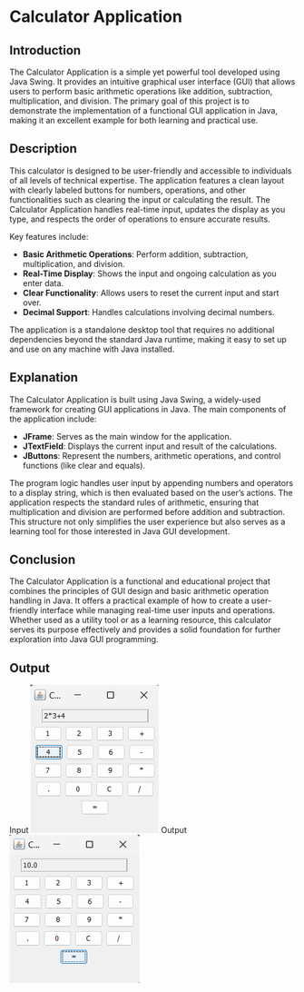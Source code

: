 # Calculator Application

## Introduction

The Calculator Application is a simple yet powerful tool developed using Java Swing. It provides an intuitive graphical user interface (GUI) that allows users to perform basic arithmetic operations like addition, subtraction, multiplication, and division. The primary goal of this project is to demonstrate the implementation of a functional GUI application in Java, making it an excellent example for both learning and practical use.

## Description

This calculator is designed to be user-friendly and accessible to individuals of all levels of technical expertise. The application features a clean layout with clearly labeled buttons for numbers, operations, and other functionalities such as clearing the input or calculating the result. The Calculator Application handles real-time input, updates the display as you type, and respects the order of operations to ensure accurate results.

Key features include:
- **Basic Arithmetic Operations**: Perform addition, subtraction, multiplication, and division.
- **Real-Time Display**: Shows the input and ongoing calculation as you enter data.
- **Clear Functionality**: Allows users to reset the current input and start over.
- **Decimal Support**: Handles calculations involving decimal numbers.

The application is a standalone desktop tool that requires no additional dependencies beyond the standard Java runtime, making it easy to set up and use on any machine with Java installed.

## Explanation

The Calculator Application is built using Java Swing, a widely-used framework for creating GUI applications in Java. The main components of the application include:

- **JFrame**: Serves as the main window for the application.
- **JTextField**: Displays the current input and result of the calculations.
- **JButtons**: Represent the numbers, arithmetic operations, and control functions (like clear and equals).

The program logic handles user input by appending numbers and operators to a display string, which is then evaluated based on the user’s actions. The application respects the standard rules of arithmetic, ensuring that multiplication and division are performed before addition and subtraction. This structure not only simplifies the user experience but also serves as a learning tool for those interested in Java GUI development.

## Conclusion

The Calculator Application is a functional and educational project that combines the principles of GUI design and basic arithmetic operation handling in Java. It offers a practical example of how to create a user-friendly interface while managing real-time user inputs and operations. Whether used as a utility tool or as a learning resource, this calculator serves its purpose effectively and provides a solid foundation for further exploration into Java GUI programming.

## Output
Input
![input](input.png)
Output
![output](output.png)

